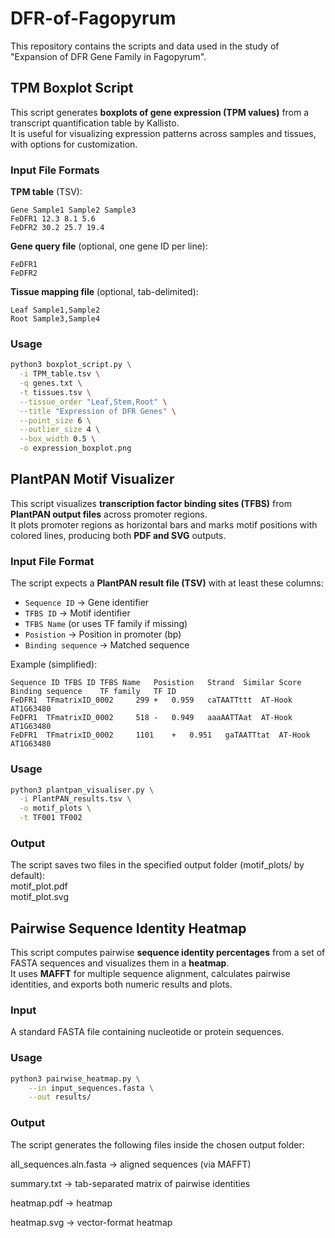 # DFR-of-Fagopyrum
This repository contains the scripts and data used in the study of "Expansion of DFR Gene Family in Fagopyrum".

##  TPM Boxplot Script

This script generates **boxplots of gene expression (TPM values)** from a transcript quantification table by Kallisto.  
It is useful for visualizing expression patterns across samples and tissues, with options for customization.  
 
###  Input File Formats
**TPM table** (TSV):

```
Gene Sample1 Sample2 Sample3
FeDFR1 12.3 8.1 5.6
FeDFR2 30.2 25.7 19.4
```

**Gene query file** (optional, one gene ID per line):

```
FeDFR1
FeDFR2
```


**Tissue mapping file** (optional, tab-delimited):

```
Leaf Sample1,Sample2
Root Sample3,Sample4
```


###  Usage
```bash
python3 boxplot_script.py \
  -i TPM_table.tsv \
  -q genes.txt \
  -t tissues.tsv \
  --tissue_order "Leaf,Stem,Root" \
  --title "Expression of DFR Genes" \
  --point_size 6 \
  --outlier_size 4 \
  --box_width 0.5 \
  -o expression_boxplot.png
```

##  PlantPAN Motif Visualizer

This script visualizes **transcription factor binding sites (TFBS)** from **PlantPAN output files** across promoter regions.  
It plots promoter regions as horizontal bars and marks motif positions with colored lines, producing both **PDF and SVG** outputs.   

###  Input File Format
The script expects a **PlantPAN result file (TSV)** with at least these columns:  
- `Sequence ID` → Gene identifier  
- `TFBS ID` → Motif identifier  
- `TFBS Name` (or uses TF family if missing)  
- `Posistion` → Position in promoter (bp)  
- `Binding sequence` → Matched sequence  

Example (simplified):

```
Sequence ID	TFBS ID	TFBS Name	Posistion	Strand	Similar Score	Binding sequence	TF family	TF ID
FeDFR1	TFmatrixID_0002		299	+	0.959	caTAATTttt	AT-Hook	AT1G63480
FeDFR1	TFmatrixID_0002		518	-	0.949	aaaAATTAat	AT-Hook	AT1G63480
FeDFR1	TFmatrixID_0002		1101	+	0.951	gaTAATTtat	AT-Hook	AT1G63480
```

###  Usage
```bash
python3 plantpan_visualiser.py \
  -i PlantPAN_results.tsv \
  -o motif_plots \
  -t TF001 TF002
```
###  Output

The script saves two files in the specified output folder (motif_plots/ by default):  
motif_plot.pdf  
motif_plot.svg  

##  Pairwise Sequence Identity Heatmap

This script computes pairwise **sequence identity percentages** from a set of FASTA sequences and visualizes them in a **heatmap**.  
It uses **MAFFT** for multiple sequence alignment, calculates pairwise identities, and exports both numeric results and plots.  

###  Input
A standard FASTA file containing nucleotide or protein sequences.  

###  Usage
```bash
python3 pairwise_heatmap.py \
    --in input_sequences.fasta \
    --out results/
```

### Output

The script generates the following files inside the chosen output folder:  

all_sequences.aln.fasta → aligned sequences (via MAFFT)  

summary.txt → tab-separated matrix of pairwise identities  

heatmap.pdf → heatmap  

heatmap.svg → vector-format heatmap  
